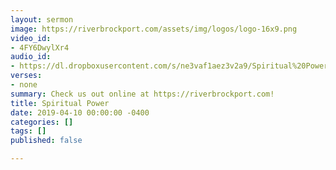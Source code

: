 ```yaml
---
layout: sermon
image: https://riverbrockport.com/assets/img/logos/logo-16x9.png
video_id:
- 4FY6DwylXr4
audio_id:
- https://dl.dropboxusercontent.com/s/ne3vaf1aez3v2a9/Spiritual%20Power.mp3?dl=0
verses:
- none
summary: Check us out online at https://riverbrockport.com!
title: Spiritual Power
date: 2019-04-10 00:00:00 -0400
categories: []
tags: []
published: false

---
```

